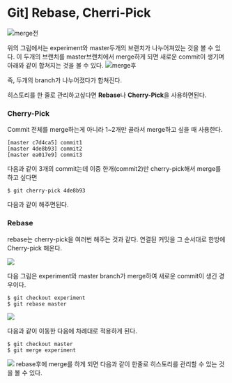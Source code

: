 # Git] Rebase, Cherri-Pick

![merge전](https://git-scm.com/figures/18333fig0327-tn.png)

위의 그림에서는 experiment와 master두개의 브랜치가 나누어져있는 것을 볼 수 있다.
이 두개의 브랜치를 master브랜치에서 merge하게 되면 새로운 commit이 생기며 아래와 같이 합쳐지는 것을 볼 수 있다.
![merge후](https://git-scm.com/figures/18333fig0328-tn.png)

즉, 두개의 branch가 나누어졌다가 합쳐진다.

히스토리를 한 줄로 관리하고싶다면 **Rebase**나 **Cherry-Pick**을 사용하면된다.

### Cherry-Pick

Commit 전체를 merge하는게 아니라 1~2개만 골라서 merge하고 싶을 때 사용한다.

```
[master c7d4ca5] commit1
[master 4de8b93] commit2
[master ea017e9] commit3
```

다음과 같이 3개의 commit는데 이중 한개(commit2)만 cherry-pick해서 merge를 하고 싶다면

```console
$ git cherry-pick 4de8b93
```

다음과 같이 해주면된다.

### Rebase

rebase는 cherry-pick을 여러번 해주는 것과 같다. 연결된 커밋을 그 순서대로 한방에 Cherry-pick 해온다.

![](https://git-scm.com/book/en/v2/images/basic-rebase-2.png)

다음 그림은 experiment와 master branch가 merge하여 새로운 commit이 생긴 경우이다.

```console
$ git checkout experiment
$ git rebase master
```

![](https://git-scm.com/book/en/v2/images/basic-rebase-3.png)

다음과 같이 이동한 다음에 차례대로 적용하게 된다.

```console
$ git checkout master
$ git merge experiment
```

![](https://git-scm.com/book/en/v2/images/basic-rebase-4.png)
rebase후에 merge를 하게 되면 다음과 같이 한줄로 히스토리를 관리할 수 있는 것을 볼 수 있다.

